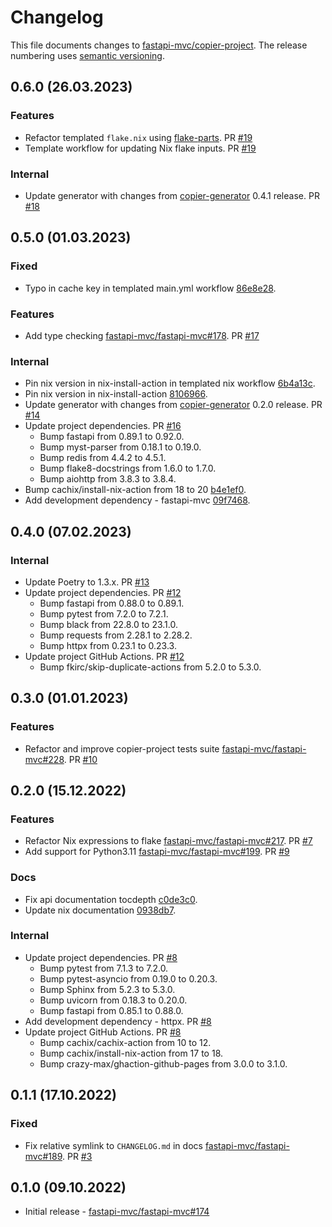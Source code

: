 # Changelog

This file documents changes to [fastapi-mvc/copier-project](https://github.com/fastapi-mvc/copier-project). The release numbering uses [semantic versioning](http://semver.org).

## 0.6.0 (26.03.2023)

### Features

* Refactor templated `flake.nix` using [flake-parts](https://github.com/hercules-ci/flake-parts). PR [#19](https://github.com/fastapi-mvc/copier-project/pull/19)
* Template workflow for updating Nix flake inputs. PR [#19](https://github.com/fastapi-mvc/copier-project/pull/19)

### Internal

* Update generator with changes from [copier-generator](https://github.com/fastapi-mvc/copier-generator) 0.4.1 release. PR [#18](https://github.com/fastapi-mvc/copier-project/pull/18)

## 0.5.0 (01.03.2023)

### Fixed

* Typo in cache key in templated main.yml workflow [86e8e28](https://github.com/fastapi-mvc/copier-project/pull/17/commits/86e8e28c2af81ecbcda14e0ce2a50b624bc28e8d).

### Features

* Add type checking [fastapi-mvc/fastapi-mvc#178](https://github.com/fastapi-mvc/fastapi-mvc/issues/178). PR [#17](https://github.com/fastapi-mvc/copier-project/pull/17)

### Internal

* Pin nix version in nix-install-action in templated nix workflow [6b4a13c](https://github.com/fastapi-mvc/copier-project/commit/6b4a13ca08b2590a6003ab46a5ef27ac1b139341).
* Pin nix version in nix-install-action [8106966](https://github.com/fastapi-mvc/copier-project/commit/8106966aaaf40bdcee76079e4a4842128148dcbb).
* Update generator with changes from [copier-generator](https://github.com/fastapi-mvc/copier-generator) 0.2.0 release. PR [#14](https://github.com/fastapi-mvc/copier-project/pull/14)
* Update project dependencies. PR [#16](https://github.com/fastapi-mvc/copier-project/pull/16)
  * Bump fastapi from 0.89.1 to 0.92.0.
  * Bump myst-parser from 0.18.1 to 0.19.0.
  * Bump redis from 4.4.2 to 4.5.1.
  * Bump flake8-docstrings from 1.6.0 to 1.7.0.
  * Bump aiohttp from 3.8.3 to 3.8.4.
* Bump cachix/install-nix-action from 18 to 20 [b4e1ef0](https://github.com/fastapi-mvc/copier-project/commit/b4e1ef0740cb1362daa83dc153d1349d71ecb62d).
* Add development dependency - fastapi-mvc [09f7468](https://github.com/fastapi-mvc/copier-project/commit/09f7468d95fffd9256e9dfc6ecd36baea4aa65b8).

## 0.4.0 (07.02.2023)

### Internal

* Update Poetry to 1.3.x. PR [#13](https://github.com/fastapi-mvc/copier-project/pull/13)
* Update project dependencies. PR [#12](https://github.com/fastapi-mvc/copier-project/pull/12)
  * Bump fastapi from 0.88.0 to 0.89.1.
  * Bump pytest from 7.2.0 to 7.2.1.
  * Bump black from 22.8.0 to 23.1.0.
  * Bump requests from 2.28.1 to 2.28.2.
  * Bump httpx from 0.23.1 to 0.23.3.
* Update project GitHub Actions. PR [#12](https://github.com/fastapi-mvc/copier-project/pull/12)
  * Bump fkirc/skip-duplicate-actions from 5.2.0 to 5.3.0.

## 0.3.0 (01.01.2023)

### Features

* Refactor and improve copier-project tests suite [fastapi-mvc/fastapi-mvc#228](https://github.com/fastapi-mvc/fastapi-mvc/issues/228). PR [#10](https://github.com/fastapi-mvc/copier-project/pull/10)

## 0.2.0 (15.12.2022)

### Features

* Refactor Nix expressions to flake [fastapi-mvc/fastapi-mvc#217](https://github.com/fastapi-mvc/fastapi-mvc/issues/217). PR [#7](https://github.com/fastapi-mvc/copier-project/pull/7)
* Add support for Python3.11 [fastapi-mvc/fastapi-mvc#199](https://github.com/fastapi-mvc/fastapi-mvc/issues/199). PR [#9](https://github.com/fastapi-mvc/copier-project/pull/9)

### Docs

* Fix api documentation tocdepth [c0de3c0](https://github.com/fastapi-mvc/copier-project/commit/c0de3c07f47dee42cb6ffa974e89e4021d737c38).
* Update nix documentation [0938db7](https://github.com/fastapi-mvc/copier-project/commit/0938db7b519b675a14bba968db9833e013ddc3cc).

### Internal

* Update project dependencies. PR [#8](https://github.com/fastapi-mvc/copier-project/pull/8)
  * Bump pytest from 7.1.3 to 7.2.0.
  * Bump pytest-asyncio from 0.19.0 to 0.20.3.
  * Bump Sphinx from 5.2.3 to 5.3.0.
  * Bump uvicorn from 0.18.3 to 0.20.0.
  * Bump fastapi from 0.85.1 to 0.88.0.
* Add development dependency - httpx. PR [#8](https://github.com/fastapi-mvc/copier-project/pull/8)
* Update project GitHub Actions. PR [#8](https://github.com/fastapi-mvc/copier-project/pull/8)
  * Bump cachix/cachix-action from 10 to 12.
  * Bump cachix/install-nix-action from 17 to 18.
  * Bump crazy-max/ghaction-github-pages from 3.0.0 to 3.1.0.

## 0.1.1 (17.10.2022)

### Fixed

* Fix relative symlink to `CHANGELOG.md` in docs [fastapi-mvc/fastapi-mvc#189](https://github.com/fastapi-mvc/fastapi-mvc/issues/189). PR [#3](https://github.com/fastapi-mvc/copier-project/pull/3)

## 0.1.0 (09.10.2022)

* Initial release - [fastapi-mvc/fastapi-mvc#174](https://github.com/fastapi-mvc/fastapi-mvc/issues/174)
